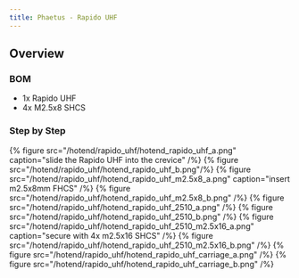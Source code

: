 ```yaml
---
title: Phaetus - Rapido UHF
---
```


## Overview

### BOM

- 1x Rapido UHF
- 4x M2.5x8 SHCS

### Step by Step
{% figure src="/hotend/rapido_uhf/hotend_rapido_uhf_a.png" caption="slide the Rapido UHF into the crevice" /%}
{% figure src="/hotend/rapido_uhf/hotend_rapido_uhf_b.png"/%}
{% figure src="/hotend/rapido_uhf/hotend_rapido_uhf_m2.5x8_a.png" caption="insert m2.5x8mm FHCS" /%}
{% figure src="/hotend/rapido_uhf/hotend_rapido_uhf_m2.5x8_b.png" /%}
{% figure src="/hotend/rapido_uhf/hotend_rapido_uhf_2510_a.png" /%}
{% figure src="/hotend/rapido_uhf/hotend_rapido_uhf_2510_b.png" /%}
{% figure src="/hotend/rapido_uhf/hotend_rapido_uhf_2510_m2.5x16_a.png" caption="secure with 4x m2.5x16 SHCS" /%}
{% figure src="/hotend/rapido_uhf/hotend_rapido_uhf_2510_m2.5x16_b.png" /%}
{% figure src="/hotend/rapido_uhf/hotend_rapido_uhf_carriage_a.png" /%}
{% figure src="/hotend/rapido_uhf/hotend_rapido_uhf_carriage_b.png" /%}
